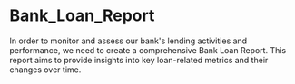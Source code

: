 # Bank_Loan_Report
In order to monitor and assess our bank's lending activities and performance, we need to create a comprehensive Bank Loan Report. This report aims to provide insights into key loan-related metrics and their changes over time. 
